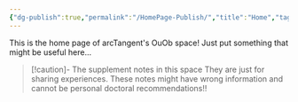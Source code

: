 ```yaml
---
{"dg-publish":true,"permalink":"/HomePage-Publish/","title":"Home","tags":["gardenEntry"],"created":"2024-09-04T17:53:28.773+08:00","updated":"2024-09-05T00:37:59.437+08:00"}
---
```


This is the home page of arcTangent's OuOb space!
Just put something that might be useful here...

> [!caution]- The supplement notes in this space
> They are just for sharing experiences. 
> These notes might have wrong information and cannot be personal doctoral recommendations!!
